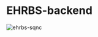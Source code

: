 # EHRBS-backend
![ehrbs-sqnc](https://github.com/user-attachments/assets/83992619-0c52-4f27-98ab-1128c5cea0fc)
